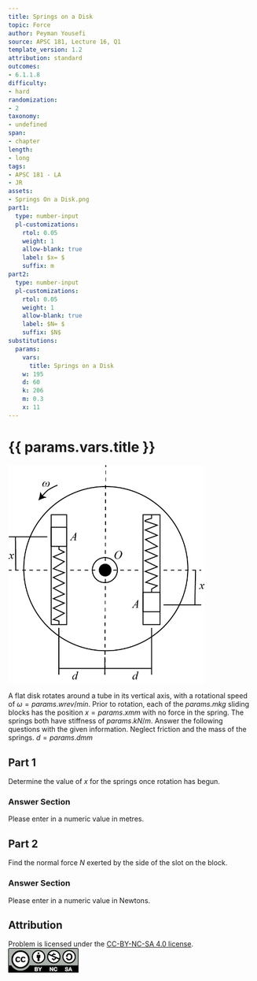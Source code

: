 ```yaml
---
title: Springs on a Disk
topic: Force
author: Peyman Yousefi
source: APSC 181, Lecture 16, Q1
template_version: 1.2
attribution: standard
outcomes:
- 6.1.1.8
difficulty:
- hard
randomization:
- 2
taxonomy:
- undefined
span:
- chapter
length:
- long
tags:
- APSC 181 - LA
- JR
assets:
- Springs On a Disk.png
part1:
  type: number-input
  pl-customizations:
    rtol: 0.05
    weight: 1
    allow-blank: true
    label: $x= $
    suffix: m
part2:
  type: number-input
  pl-customizations:
    rtol: 0.05
    weight: 1
    allow-blank: true
    label: $N= $
    suffix: $N$
substitutions:
  params:
    vars:
      title: Springs on a Disk
    w: 195
    d: 60
    k: 206
    m: 0.3
    x: 11
---
```

# {{ params.vars.title }}
<img src="Springs On a Disk.png" width=400>

A flat disk rotates around a tube in its vertical axis, with a rotational speed of $\omega= {{ params.w }}rev/min$. Prior to rotation, each of the ${{ params.m }}kg$ sliding blocks has the position $x = {{ params.x }}mm$ with no force in the spring. The springs both have stiffness of ${{ params.k }}N/m$. Answer the following questions with the given information. Neglect friction and the mass of the springs. $d = {{ params.d }}mm$

## Part 1

Determine the value of $x$ for the springs once rotation has begun.

### Answer Section

Please enter in a numeric value in metres.

## Part 2

Find the normal force $N$ exerted by the side of the slot on the block.

### Answer Section

Please enter in a numeric value in Newtons.

## Attribution

Problem is licensed under the [CC-BY-NC-SA 4.0 license](https://creativecommons.org/licenses/by-nc-sa/4.0/).<br> ![The Creative Commons 4.0 license requiring attribution-BY, non-commercial-NC, and share-alike-SA license.](https://raw.githubusercontent.com/firasm/bits/master/by-nc-sa.png)